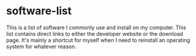 # software-list
This is a list of software I commonly use and install on my computer. This list contains direct links to either the developer website or the download page. It's mainly a shortcut for myself when I need to reinstall an operating system for whatever reason.
